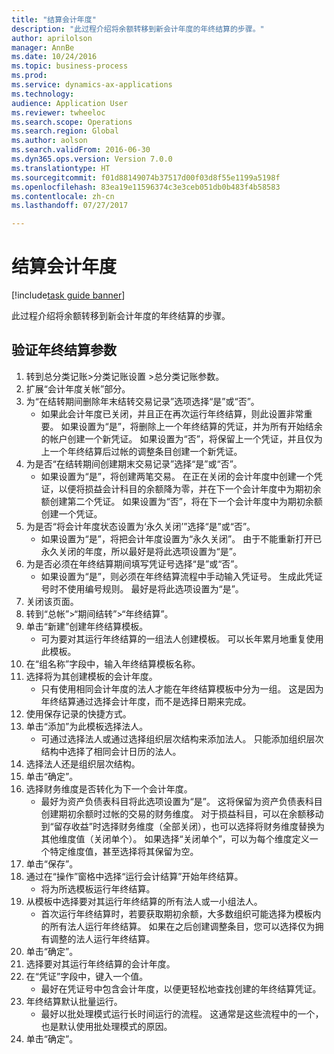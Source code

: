 ```yaml
--- 
title: "结算会计年度"
description: "此过程介绍将余额转移到新会计年度的年终结算的步骤。"
author: aprilolson
manager: AnnBe
ms.date: 10/24/2016
ms.topic: business-process
ms.prod: 
ms.service: dynamics-ax-applications
ms.technology: 
audience: Application User
ms.reviewer: twheeloc
ms.search.scope: Operations
ms.search.region: Global
ms.author: aolson
ms.search.validFrom: 2016-06-30
ms.dyn365.ops.version: Version 7.0.0
ms.translationtype: HT
ms.sourcegitcommit: f01d88149074b37517d00f03d8f55e1199a5198f
ms.openlocfilehash: 83ea19e11596374c3e3ceb051db0b483f4b58583
ms.contentlocale: zh-cn
ms.lasthandoff: 07/27/2017

---
```

# <a name="close-the-fiscal-year"></a>结算会计年度

[!include[task guide banner](../../includes/task-guide-banner.md)]

此过程介绍将余额转移到新会计年度的年终结算的步骤。


## <a name="validate-year-end-close-parameters"></a>验证年终结算参数
1. 转到总分类记账>分类记账设置 >总分类记账参数。
2. 扩展“会计年度关帐”部分。
3. 为“在结转期间删除年末结转交易记录”选项选择“是”或“否”。
    * 如果此会计年度已关闭，并且正在再次运行年终结算，则此设置非常重要。 如果设置为“是”，将删除上一个年终结算的凭证，并为所有开始结余的帐户创建一个新凭证。 如果设置为“否”，将保留上一个凭证，并且仅为上一个年终结算后过帐的调整条目创建一个新凭证。  
4. 为是否“在结转期间创建期末交易记录”选择“是”或“否”。
    * 如果设置为“是”，将创建两笔交易。 在正在关闭的会计年度中创建一个凭证，以便将损益会计科目的余额降为零，并在下一个会计年度中为期初余额创建第二个凭证。 如果设置为“否”，将在下一个会计年度中为期初余额创建一个凭证。  
5. 为是否“将会计年度状态设置为‘永久关闭’”选择“是”或“否”。
    * 如果设置为“是”，将把会计年度设置为“永久关闭”。  由于不能重新打开已永久关闭的年度，所以最好是将此选项设置为“是”。  
6. 为是否必须在年终结算期间填写凭证号选择“是”或“否”。
    * 如果设置为“是”，则必须在年终结算流程中手动输入凭证号。 生成此凭证号时不使用编号规则。 最好是将此选项设置为“是”。  
7. 关闭该页面。
8. 转到“总帐”>“期间结转”>“年终结算”。
9. 单击“新建”创建年终结算模板。
    * 可为要对其运行年终结算的一组法人创建模板。 可以长年累月地重复使用此模板。  
10. 在“组名称”字段中，输入年终结算模板名称。
11. 选择将为其创建模板的会计年度。
    * 只有使用相同会计年度的法人才能在年终结算模板中分为一组。 这是因为年终结算通过选择会计年度，而不是选择日期来完成。  
12. 使用保存记录的快捷方式。
13. 单击“添加”为此模板选择法人。
    * 可通过选择法人或通过选择组织层次结构来添加法人。  只能添加组织层次结构中选择了相同会计日历的法人。  
14. 选择法人还是组织层次结构。
15. 单击“确定”。
16. 选择财务维度是否转化为下一个会计年度。
    * 最好为资产负债表科目将此选项设置为“是”。  这将保留为资产负债表科目创建期初余额时过帐的交易的财务维度。  对于损益科目，可以在余额移动到“留存收益”时选择财务维度（全部关闭），也可以选择将财务维度替换为其他维度值（关闭单个）。 如果选择“关闭单个”，可以为每个维度定义一个特定维度值，甚至选择将其保留为空。  
17. 单击“保存”。
18. 通过在“操作”窗格中选择“运行会计结算”开始年终结算。
    * 将为所选模板运行年终结算。  
19. 从模板中选择要对其运行年终结算的所有法人或一小组法人。
    * 首次运行年终结算时，若要获取期初余额，大多数组织可能选择为模板内的所有法人运行年终结算。 如果在之后创建调整条目，您可以选择仅为拥有调整的法人运行年终结算。  
20. 单击“确定”。
21. 选择要对其运行年终结算的会计年度。
22. 在“凭证”字段中，键入一个值。
    * 最好在凭证号中包含会计年度，以便更轻松地查找创建的年终结算凭证。  
23. 年终结算默认批量运行。
    * 最好以批处理模式运行长时间运行的流程。 这通常是这些流程中的一个，也是默认使用批处理模式的原因。  
24. 单击“确定”。


